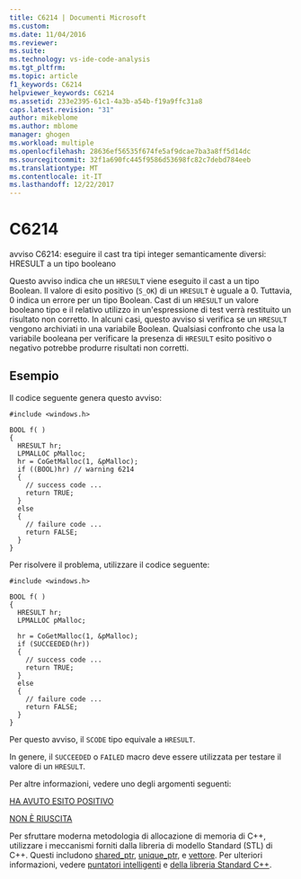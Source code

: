 ```yaml
---
title: C6214 | Documenti Microsoft
ms.custom: 
ms.date: 11/04/2016
ms.reviewer: 
ms.suite: 
ms.technology: vs-ide-code-analysis
ms.tgt_pltfrm: 
ms.topic: article
f1_keywords: C6214
helpviewer_keywords: C6214
ms.assetid: 233e2395-61c1-4a3b-a54b-f19a9ffc31a8
caps.latest.revision: "31"
author: mikeblome
ms.author: mblome
manager: ghogen
ms.workload: multiple
ms.openlocfilehash: 28636ef56535f674fe5af9dcae7ba3a8ff5d14dc
ms.sourcegitcommit: 32f1a690fc445f9586d53698fc82c7debd784eeb
ms.translationtype: MT
ms.contentlocale: it-IT
ms.lasthandoff: 12/22/2017
---
```

# <a name="c6214"></a>C6214
avviso C6214: eseguire il cast tra tipi integer semanticamente diversi: HRESULT a un tipo booleano  
  
 Questo avviso indica che un `HRESULT` viene eseguito il cast a un tipo Boolean. Il valore di esito positivo (`S_OK`) di un `HRESULT` è uguale a 0. Tuttavia, 0 indica un errore per un tipo Boolean. Cast di un `HRESULT` un valore booleano tipo e il relativo utilizzo in un'espressione di test verrà restituito un risultato non corretto. In alcuni casi, questo avviso si verifica se un `HRESULT` vengono archiviati in una variabile Boolean. Qualsiasi confronto che usa la variabile booleana per verificare la presenza di `HRESULT` esito positivo o negativo potrebbe produrre risultati non corretti.  
  
## <a name="example"></a>Esempio  
 Il codice seguente genera questo avviso:  
  
```  
#include <windows.h>  
  
BOOL f( )  
{  
  HRESULT hr;  
  LPMALLOC pMalloc;  
  hr = CoGetMalloc(1, &pMalloc);  
  if ((BOOL)hr) // warning 6214  
  {  
    // success code ...  
    return TRUE;  
  }  
  else  
  {  
    // failure code ...  
    return FALSE;  
  }  
}  
```  
  
 Per risolvere il problema, utilizzare il codice seguente:  
  
```  
#include <windows.h>  
  
BOOL f( )  
{  
  HRESULT hr;  
  LPMALLOC pMalloc;  
  
  hr = CoGetMalloc(1, &pMalloc);  
  if (SUCCEEDED(hr))   
  {  
    // success code ...  
    return TRUE;  
  }  
  else  
  {  
    // failure code ...  
    return FALSE;  
  }  
}  
```  
  
 Per questo avviso, il `SCODE` tipo equivale a `HRESULT`.  
  
 In genere, il `SUCCEEDED` o `FAILED` macro deve essere utilizzata per testare il valore di un `HRESULT`.  
  
 Per altre informazioni, vedere uno degli argomenti seguenti:  
  
 [HA AVUTO ESITO POSITIVO](http://go.microsoft.com/fwlink/?LinkId=92738)  
  
 [NON È RIUSCITA](http://go.microsoft.com/fwlink/?LinkId=92737)  
  
 Per sfruttare moderna metodologia di allocazione di memoria di C++, utilizzare i meccanismi forniti dalla libreria di modello Standard (STL) di C++. Questi includono [shared_ptr](/cpp/standard-library/shared-ptr-class), [unique_ptr](/cpp/standard-library/unique-ptr-class), e [vettore](/cpp/standard-library/vector). Per ulteriori informazioni, vedere [puntatori intelligenti](/cpp/cpp/smart-pointers-modern-cpp) e [della libreria Standard C++](/cpp/standard-library/cpp-standard-library-reference).